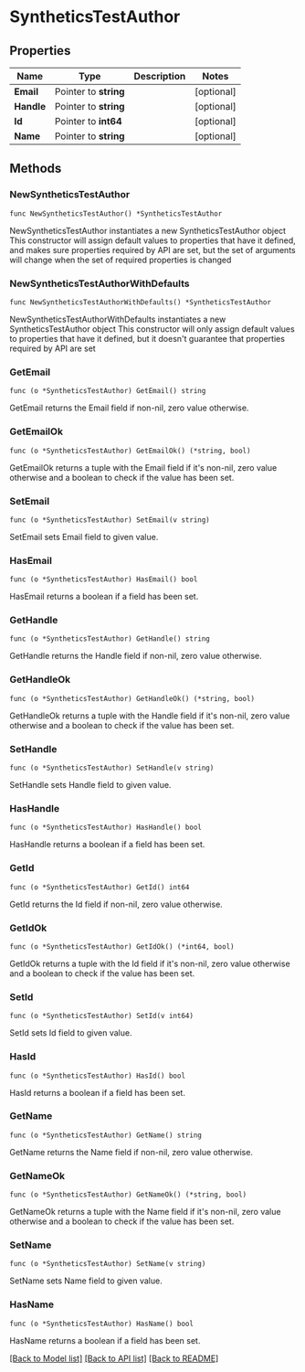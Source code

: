 # SyntheticsTestAuthor

## Properties

Name | Type | Description | Notes
------------ | ------------- | ------------- | -------------
**Email** | Pointer to **string** |  | [optional] 
**Handle** | Pointer to **string** |  | [optional] 
**Id** | Pointer to **int64** |  | [optional] 
**Name** | Pointer to **string** |  | [optional] 

## Methods

### NewSyntheticsTestAuthor

`func NewSyntheticsTestAuthor() *SyntheticsTestAuthor`

NewSyntheticsTestAuthor instantiates a new SyntheticsTestAuthor object
This constructor will assign default values to properties that have it defined,
and makes sure properties required by API are set, but the set of arguments
will change when the set of required properties is changed

### NewSyntheticsTestAuthorWithDefaults

`func NewSyntheticsTestAuthorWithDefaults() *SyntheticsTestAuthor`

NewSyntheticsTestAuthorWithDefaults instantiates a new SyntheticsTestAuthor object
This constructor will only assign default values to properties that have it defined,
but it doesn't guarantee that properties required by API are set

### GetEmail

`func (o *SyntheticsTestAuthor) GetEmail() string`

GetEmail returns the Email field if non-nil, zero value otherwise.

### GetEmailOk

`func (o *SyntheticsTestAuthor) GetEmailOk() (*string, bool)`

GetEmailOk returns a tuple with the Email field if it's non-nil, zero value otherwise
and a boolean to check if the value has been set.

### SetEmail

`func (o *SyntheticsTestAuthor) SetEmail(v string)`

SetEmail sets Email field to given value.

### HasEmail

`func (o *SyntheticsTestAuthor) HasEmail() bool`

HasEmail returns a boolean if a field has been set.

### GetHandle

`func (o *SyntheticsTestAuthor) GetHandle() string`

GetHandle returns the Handle field if non-nil, zero value otherwise.

### GetHandleOk

`func (o *SyntheticsTestAuthor) GetHandleOk() (*string, bool)`

GetHandleOk returns a tuple with the Handle field if it's non-nil, zero value otherwise
and a boolean to check if the value has been set.

### SetHandle

`func (o *SyntheticsTestAuthor) SetHandle(v string)`

SetHandle sets Handle field to given value.

### HasHandle

`func (o *SyntheticsTestAuthor) HasHandle() bool`

HasHandle returns a boolean if a field has been set.

### GetId

`func (o *SyntheticsTestAuthor) GetId() int64`

GetId returns the Id field if non-nil, zero value otherwise.

### GetIdOk

`func (o *SyntheticsTestAuthor) GetIdOk() (*int64, bool)`

GetIdOk returns a tuple with the Id field if it's non-nil, zero value otherwise
and a boolean to check if the value has been set.

### SetId

`func (o *SyntheticsTestAuthor) SetId(v int64)`

SetId sets Id field to given value.

### HasId

`func (o *SyntheticsTestAuthor) HasId() bool`

HasId returns a boolean if a field has been set.

### GetName

`func (o *SyntheticsTestAuthor) GetName() string`

GetName returns the Name field if non-nil, zero value otherwise.

### GetNameOk

`func (o *SyntheticsTestAuthor) GetNameOk() (*string, bool)`

GetNameOk returns a tuple with the Name field if it's non-nil, zero value otherwise
and a boolean to check if the value has been set.

### SetName

`func (o *SyntheticsTestAuthor) SetName(v string)`

SetName sets Name field to given value.

### HasName

`func (o *SyntheticsTestAuthor) HasName() bool`

HasName returns a boolean if a field has been set.


[[Back to Model list]](../README.md#documentation-for-models) [[Back to API list]](../README.md#documentation-for-api-endpoints) [[Back to README]](../README.md)


